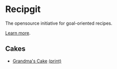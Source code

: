 # Recipgit
The opensource initiative for goal-oriented recipes. 

[Learn more](https://github.com/dwrolvink/recipgit).

## Cakes
- [Grandma's Cake](/recipe/example) [(print)](/recipe/example?print) 